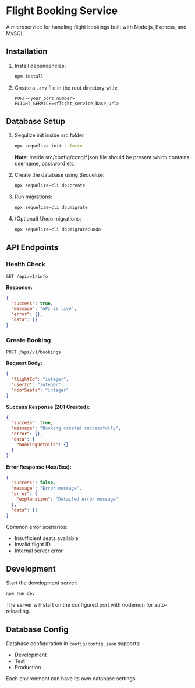 
# Flight Booking Service

A microservice for handling flight bookings built with Node.js, Express, and MySQL.

## Installation

1. Install dependencies:

   ```bash
   npm install
   ```

2. Create a `.env` file in the root directory with:
   ```env
   PORT=<your_port_number>
   FLIGHT_SERVICE=<flight_service_base_url>
   ```

## Database Setup

1. Sequlize init inside src folder

   ```bash
   npx sequelize init --force
   ```
   **Note**: Inside src/config/congif.json file should be present which contains username, password etc.

1. Create the database using Sequelize:

   ```bash
   npx sequelize-cli db:create
   ```
   

2. Run migrations:

   ```bash
   npx sequelize-cli db:migrate
   ```

3. (Optional) Undo migrations:
   ```bash
   npx sequelize-cli db:migrate:undo
   ```

## API Endpoints

### Health Check

```http
GET /api/v1/info
```

**Response:**

```json
{
  "success": true,
  "message": "API is live",
  "error": {},
  "data": {}
}
```

### Create Booking

```http
POST /api/v1/bookings
```

**Request Body:**

```json
{
  "flightId": "integer",
  "userId": "integer",
  "noofSeats": "integer"
}
```

**Success Response (201 Created):**

```json
{
  "success": true,
  "message": "Booking created successfully",
  "error": {},
  "data": {
    "bookingDetails": {}
  }
}
```

**Error Response (4xx/5xx):**

```json
{
  "success": false,
  "message": "Error message",
  "error": {
    "explanation": "Detailed error message"
  },
  "data": {}
}
```

Common error scenarios:

- Insufficient seats available
- Invalid flight ID
- Internal server error

## Development

Start the development server:

```bash
npm run dev
```

The server will start on the configured port with nodemon for auto-reloading.

## Database Config

Database configuration in `config/config.json` supports:

- Development
- Test
- Production

Each environment can have its own database settings.